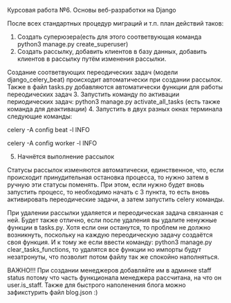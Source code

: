 Курсовая работа №6. Основы веб-разработки на Django

После всех стандартных процедур миграций и т.п. план действий таков:
1. Создать суперюзера(есть для этого соответвующая команда python3 manage.py create_superuser)
2. Создать рассылку, добавить клиентов в базу данных, добавить клиентов в рассылку путём изменения рассылки.

Создание соответвующих переодических задач (модели django_celery_beat) происходит автоматически при создании рассылок. Также в файл tasks.py добавляются автоматически функции для работы переодических задач 3. Запустить команду по активации периодических задач: python3 manage.py activate_all_tasks (есть также команда для деактивации) 4. Запустить в двух разных окнах терминала следующие команды:

celery -A config beat -l INFO


celery -A config worker -l INFO

 5. Начнётся выполнение рассылок 
 
Статусы рассылок изменяются автоматически, единственное, что, если происходит принудительная остановка процесса, то нужно затем в ручную эти статусы поменять. 
При этом, если нужно будет вновь запустить процесс, то необходимо начать с 3 пункта, то есть вновь активировать переодические задачи, а затем запустить celery команды.

При удалении рассылки удаляется и переодическая задача связанная с ней. Будет также отлично, если после удаления вы удалите ненужные функции в tasks.py. 
Хотя если они останутся, то проблем не должно возникнуть, поскольку на каждую переодическую задачу создаётся своя функция. И к тому же если ввести команду: python3 manage.py clear_tasks_functions, то удалятся все функции но импорты будут незатронуты, что позволит потом файлу так же спокойно наполняться.

ВАЖНО!!! При создании менеджеров добавляйте им в админке staff status потому что часть функционала менеджера рассчитана, на что он user.is_staff. Также для быстрого наполенения блога можно зафикстурить файл blog.json :)
